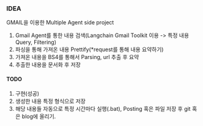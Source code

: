 ### IDEA
GMAIL을 이용한 Multiple Agent side project
1. Gmail Agent를 통한 내용 검색(Langchain Gmail Toolkit 이용 -> 특정 내용 Query, Filtering)
2. 파싱을 통해 가져온 내용 Prettify(*request를 통해 내용 요약하기)
3. 가져온 내용을 BS4를 통해서 Parsing, url 추출 후 요약
4. 추출한 내용을 문서화 후 저장

#### TODO
1. 구현(성공)
2. 생성한 내용 특정 형식으로 저장
3. 해당 내용들 자동으로 특정 시간마다 실행(.bat), Posting 혹은 파일 저장 후 git 혹은 blog에 올리기.